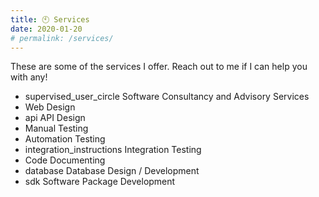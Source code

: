 ```yaml
---
title: 🕙 Services
date: 2020-01-20
# permalink: /services/
---
```


These are some of the services I offer. Reach out to me if I can help you with any!

-   <span class="material-symbols-outlined"> supervised_user_circle </span> Software Consultancy and Advisory Services
-   Web Design
-   <span class="material-symbols-outlined"> api </span> API Design
-   Manual Testing
-   Automation Testing
-   <span class="material-symbols-outlined"> integration_instructions </span> Integration Testing
-   Code Documenting
-   <span class="material-symbols-outlined"> database </span> Database Design / Development
-   <span class="material-symbols-outlined"> sdk </span> Software Package Development
